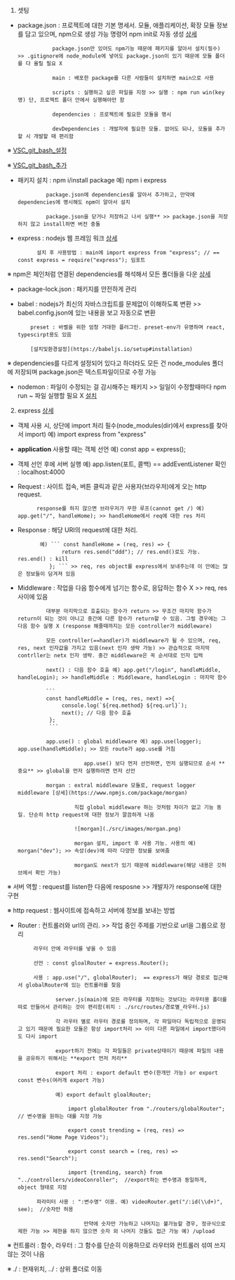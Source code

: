 1. 셋팅 
- package.json : 프로젝트에 대한 기본 명세서. 모듈, 애플리케이션, 확장 모듈 정보를 담고 있으며, npm으로 생성 가능
                 명령어 npm init로 자동 생성 [상세](https://edu.goorm.io/learn/lecture/557/%ED%95%9C-%EB%88%88%EC%97%90-%EB%81%9D%EB%82%B4%EB%8A%94-node-js/lesson/174371/package-json)

                 package.json만 있어도 npm기능 때문에 패키지를 알아서 설치(필수) >> .gitignore에 node_module에 넣어도 package.json이 있기 때문에 모듈 폴더를 다 올릴 필요 X

                 main : 배포한 package를 다른 사람들이 설치하면 main으로 사용 

                 scripts : 실행하고 싶은 파일을 지정 >> 실행 : npm run win(key명) 단, 프로젝트 폴더 안에서 실행해야만 함

                 dependencies : 프로젝트에 필요한 모듈을 명시

                 devDependencies : 개발자에 필요한 모듈. 없어도 되나, 모듈을 추가할 시 개발할 때 편리함 

※ [VSC_git_bash_설정](https://velog.io/@westkite/vscode-%ED%84%B0%EB%AF%B8%EB%84%90-Git-bash-%EC%84%A4%EC%A0%95)

※ [VSC_git_bash_추가](https://notstop.co.kr/401/)

- 패키지 설치 : npm i/install package 예) npm i express 

               package.json에 dependencies를 알아서 추가하고, 만약에 dependencies에 명시해도 npm이 알아서 설치 

               package.json을 닫거나 저장하고 나서 실행** >> package.json을 저장하지 않고 install하면 버전 충돌 
- express : nodejs 웹 프레임 워크 [상세](https://developer.mozilla.org/ko/docs/Learn/Server-side/Express_Nodejs/Introduction)

            설치 후 사용방법 : main에 import express from "express"; // == const express = require("express"); 임포트 

※ npm은 체인처럼 연결된 dependencies를 해석해서 모든 폴더들을 다운 [상세](https://web-front-end.tistory.com/3)

- package-lock.json : 패키지를 안전하게 관리 
- babel : nodejs가 최신의 자바스크립트를 문제없이 이해하도록 변환 >> babel.config.json에 있는 내용을 보고 자동으로 변환 

          preset : 바벨을 위한 엄청 거대한 플러그인. preset-env가 유명하며 react, typescirpt용도 있음 

          [설치및환경설정](https://babeljs.io/setup#installation)

※ dependencies를 다르게 설정되어 있다고 하더라도 모든 건 node_modules 폴더에 저장되며 package.json은 텍스트파일이므로 수정 가능  

- nodemon : 파일이 수정되는 걸 감시해주는 패키지 >> 일일이 수정할때마다 npm run ~ 파일 실행할 필요 X 
            [설치](https://babeljs.io/setup#installation)

2. express [상세](https://expressjs.com/ko/4x/api.html#app)
- 객체 사용 시, 상단에 import 처리 필수(node_modules(dir)에서 express를 찾아서 import) 예) import express from "express" 
- **application** 사용할 때는 객체 선언 예) const app = express(); 
- 객체 선언 후에 서버 실행 예) app.listen(포트, 콜백) == addEventListener 확인 : localhost:4000 
- Request : 사이트 접속, 버튼 클릭과 같은 사용자(브라우저)에게 오는 http request.

            response를 하지 않으면 브라우저가 무한 루프(cannot get /) 예) app.get("/", handleHome); >> handleHome에서 req에 대한 res 처리 

- Response : 해당 URI의 request에 대한 처리. 
            
             예) ``` const handleHome = (req, res) => {
                    return res.send("ddd"); // res.end()로도 가능. res.end() : kill 
                }; ``` >> req, res object를 express에서 보내주는데 이 안에는 많은 정보들이 담겨져 있음 

- Middleware : 작업을 다음 함수에게 넘기는 함수로, 응답하는 함수 X >> req, res 사이에 있음

               대부분 마지막으로 호출되는 함수가 return >> 무조건 마지막 함수가 return이 되는 것이 아니고 중간에 다른 함수가 return할 수 있음. 그럴 경우에는 그 다음 함수 실행 X (response 해줄때까지는 모든 controller가 middleware) 

               모든 controller(==handler)가 middleware가 될 수 있으며, req, res, next 인자값을 가지고 있음(next 인자 생략 가능) >> 관습적으로 마지막 contrller는 netx 인자 생략. 중간 middleware은 꼭 순서대로 인자 입력

               next() : 다음 함수 호출 예) app.get("/login", handleMiddle, handleLogin); >> handleMiddle : Middleware, handleLogin : 마지막 함수
               
               ```  
               const handleMiddle = (req, res, next) =>{
                    console.log(`${req.method} ${req.url}`);
                    next(); // 다음 함수 호출 
                };
                ```

               app.use() : global middleware 예) app.use(logger); app.use(handleMiddle); >> 모든 route가 app.use를 거침 

                           app.use() 보다 먼저 선언하면, 먼저 실행되므로 순서 **중요** >> global을 먼저 실행하려면 먼저 선언 

               morgan : extral middleware 모듈로, request logger middleware [상세](https://www.npmjs.com/package/morgan)

                        직접 global middleware 하는 것처럼 차이가 없고 기능 동일. 단순히 http request에 대한 정보가 깔끔하게 나옴 
                        
                        ![morgan](./src/images/morgan.png)

                        morgan 설치, import 후 사용 가능. 사용의 예) morgan("dev"); >> 속성(dev)에 따라 다양한 정보를 보여줌 

                        morgan도 next가 있기 때문에 middleware(해당 내용은 깃허브에서 확인 가능)    

※ 서버 역할 : request를 listen한 다음에 resposne >> 개발자가 response에 대한 구현

※ http request : 웹사이트에 접속하고 서버에 정보를 보내는 방법  

- Router : 컨트롤러와 url의 관리. >> 작업 중인 주제를 기반으로 url을 그룹으로 정리

           라우터 안에 라우터를 넣을 수 있음

           선언 : const gloalRouter = express.Router(); 

           사용 : app.use("/", globalRouter);  == express가 해당 경로로 접근해서 globalRouter에 있는 컨트롤러를 찾음 

                  server.js(main)에 모든 라우터를 지정하는 것보다는 라우터용 폴더를 따로 만들어서 관리하는 것이 편리함(위치 : ./src/routes/경로별_라우터.js)
                  
                  각 라우터 별로 라우터 경로를 정의하며, 각 파일마다 독립적으로 운영되고 있기 때문에 필요한 모듈은 항상 import처리 >> 이미 다른 파일에서 import했더라도 다시 import

                  export하기 전에는 각 파일들은 private상태이기 때문에 파일의 내용을 공유하기 위해서는 **export 먼저 처리** 

                  export 처리 : export default 변수(한개만 가능) or export const 변수s(여러개 export 가능)

                  예) export default gloalRouter;

                      import globalRouter from "./routers/globalRouter";  // 변수명을 원하는 대롤 지정 가능

                      export const trending = (req, res) => res.send("Home Page Videos"); 

                      export const search = (req, res) => res.send("Search"); 

                      import {trending, search} from "../controllers/videoConroller";  //export하는 변수명과 동일하게, object 형태로 지정

            파라미터 사용 : ":변수명" 이용. 예) videoRouter.get("/:id(\\d+)", see);  //숫자만 허용

                           만약에 숫자만 가능하고 나머지는 불가능할 경우, 정규식으로 제한 가능 >> 제한을 하지 않으면 숫자 외 나머지 것들도 접근 가능 예) /upload 

※ 컨트롤러 : 함수, 라우터 : 그 함수를 단순히 이용하므로 라우터와 컨트롤러 섞여 쓰지 않는 것이 나음 

※ ./ : 현재위치, ../ : 상위 폴더로 이동
